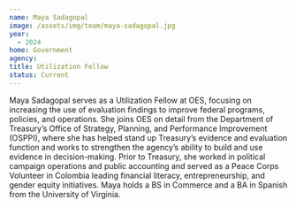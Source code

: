 ```yaml
---
name: Maya Sadagopal
image: /assets/img/team/maya-sadagopal.jpg
year:
  - 2024
home: Government
agency:
title: Utilization Fellow
status: Current
---
```

Maya Sadagopal serves as a Utilization Fellow at OES, focusing on increasing the use of evaluation findings to improve federal programs, policies, and operations. She joins OES on detail from the Department of Treasury’s Office of Strategy, Planning, and Performance Improvement (OSPPI), where she has helped stand up Treasury’s evidence and evaluation function and works to strengthen the agency’s ability to build and use evidence in decision-making. Prior to Treasury, she worked in political campaign operations and public accounting and served as a Peace Corps Volunteer in Colombia leading financial literacy, entrepreneurship, and gender equity initiatives. Maya holds a BS in Commerce and a BA in Spanish from the University of Virginia.

